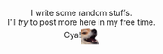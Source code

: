 
<p align="center">
I write some random stuffs.<br>
I'll <i>try</i> to post more here in my free time.<br>
Cya!<img align="center" src="doge.png" width="32px"/></p>



<!--
[<kbr> ![Discord](https://img.shields.io/badge/Discord-%235865F2.svg?style=for-the-badge&logo=discord&logoColor=white) </kbr>](https://discord.com/users/891742803791585400)
[<kbr> ![Telegram](https://img.shields.io/badge/Telegram-2CA5E0?style=for-the-badge&logo=telegram&logoColor=white) </kbr> ](https://t.me/Jaogozaydorme)
--> 
